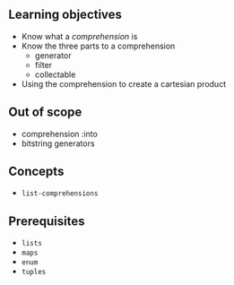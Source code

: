 ## Learning objectives

- Know what a _comprehension_ is
- Know the three parts to a comprehension
  - generator
  - filter
  - collectable
- Using the comprehension to create a cartesian product

## Out of scope

- comprehension :into
- bitstring generators

## Concepts

- `list-comprehensions`

## Prerequisites

- `lists`
- `maps`
- `enum`
- `tuples`
